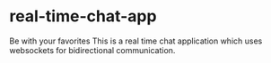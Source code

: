 # real-time-chat-app
Be with your favorites
This is a real time chat application which uses websockets for bidirectional communication.
